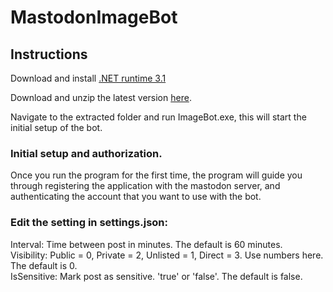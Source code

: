 # MastodonImageBot

## Instructions

Download and install [.NET runtime 3.1](https://dotnet.microsoft.com/en-us/download/dotnet/thank-you/runtime-3.1.22-windows-x64-installer)  

Download and unzip the latest version [here](#).

Navigate to the extracted folder and run ImageBot.exe, this will start the initial setup of the bot.

### Initial setup and authorization.

Once you run the program for the first time, the program will guide you through registering the application with the mastodon server, and authenticating the account that you want to use with the bot.


### Edit the setting in settings.json:
Interval: Time between post in minutes. The default is 60 minutes.  
Visibility: Public = 0, Private = 2, Unlisted = 1, Direct = 3. Use numbers here. The default is 0.  
IsSensitive: Mark post as sensitive. 'true' or 'false'. The default is false.  
